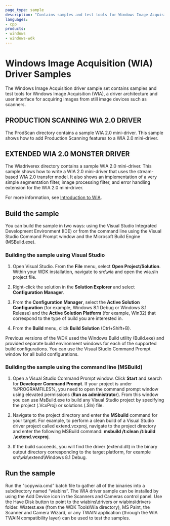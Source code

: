```yaml
---
page_type: sample
description: "Contains samples and test tools for Windows Image Acquisition (WIA)."
languages:
- cpp
products:
- windows
- windows-wdk
---
```


# Windows Image Acquisition (WIA) Driver Samples

The Windows Image Acquisition driver sample set contains samples and test tools for Windows Image Acquisition (WIA), a driver architecture and user interface for acquiring images from still image devices such as scanners.

## PRODUCTION SCANNING WIA 2.0 DRIVER

The ProdScan directory contains a sample WIA 2.0 mini-driver. This sample shows how to add Production Scanning features to a WIA 2.0 mini-driver.

## EXTENDED WIA 2.0 MONSTER DRIVER

The Wiadriverex directory contains a sample WIA 2.0 mini-driver. This sample shows how to write a WIA 2.0 mini-driver that uses the stream-based WIA 2.0 transfer model. It also shows an implementation of a very simple segmentation filter, image processing filter, and error handling extension for the WIA 2.0 mini-driver.

For more information, see [Introduction to WIA](https://docs.microsoft.com/windows-hardware/drivers/image/introduction-to-wia).

## Build the sample

You can build the sample in two ways: using the Visual Studio Integrated Development Environment (IDE) or from the command line using the Visual Studio Command Prompt window and the Microsoft Build Engine (MSBuild.exe).

### Building the sample using Visual Studio

1. Open Visual Studio. From the **File** menu, select **Open Project/Solution**. Within your WDK installation, navigate to src\\wia and open the wia.sln project file.

1. Right-click the solution in the **Solution Explorer** and select **Configuration Manager**.

1. From the **Configuration Manager**, select the **Active Solution Configuration** (for example, Windows 8.1 Debug or Windows 8.1 Release) and the **Active Solution Platform** (for example, Win32) that correspond to the type of build you are interested in.

1. From the **Build** menu, click **Build Solution** (Ctrl+Shift+B).

Previous versions of the WDK used the Windows Build utility (Build.exe) and provided separate build environment windows for each of the supported build configurations. You can use the Visual Studio Command Prompt window for all build configurations.

### Building the sample using the command line (MSBuild)

1. Open a Visual Studio Command Prompt window. Click **Start** and search for **Developer Command Prompt**. If your project is under %PROGRAMFILES%, you need to open the command prompt window using elevated permissions (**Run as administrator**). From this window you can use MsBuild.exe to build any Visual Studio project by specifying the project (.VcxProj) or solutions (.Sln) file.

1. Navigate to the project directory and enter the **MSbuild** command for your target. For example, to perform a clean build of a Visual Studio driver project called extend.vcxproj, navigate to the project directory and enter the following MSBuild command: **msbuild /t:clean /t:build .\\extend.vcxproj**.

1. If the build succeeds, you will find the driver (extend.dll) in the binary output directory corresponding to the target platform, for example src\\wia\\extend\\Windows 8.1 Debug.

## Run the sample

Run the "copywia.cmd” batch file to gather all of the binaries into a subdirectory named “wiabins”. The WIA driver sample can be installed by using the Add Device icon in the Scanners and Cameras control panel. Use the Have Disk button to point to the wiabins\\drivers or wiabins\\drivers folder. Wiatest.exe (from the WDK Tools\\Wia directory), MS Paint, the Scanner and Camera Wizard, or any TWAIN application (through the WIA TWAIN compatibility layer) can be used to test the samples.
